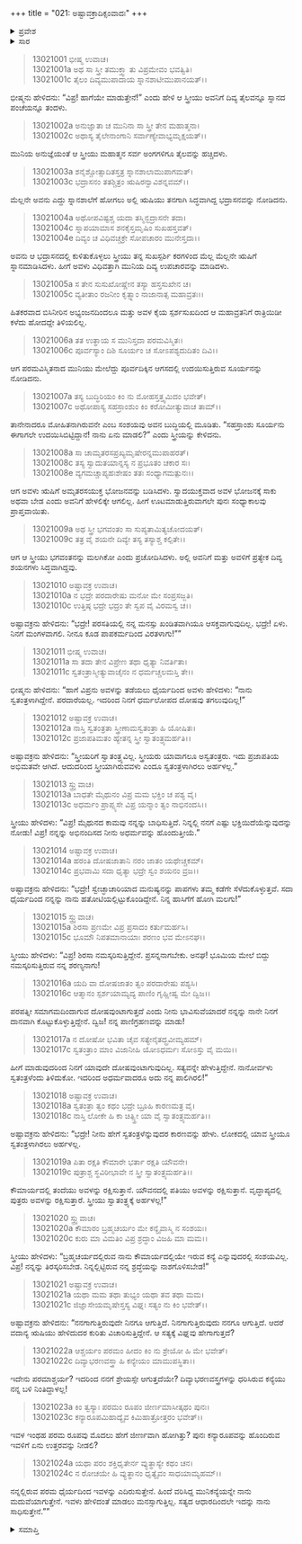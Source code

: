 +++
title = "021: ಅಷ್ಟಾವಕ್ರಾದಿಕ್ಸಂವಾದಃ"
+++

<details><summary>ಪ್ರವೇಶ</summary>


।।   ಓಂ ಓಂ ನಮೋ ನಾರಾಯಣಾಯ।।   ಶ್ರೀ ವೇದವ್ಯಾಸಾಯ ನಮಃ ।।

ಶ್ರೀ ಕೃಷ್ಣದ್ವೈಪಾಯನ ವೇದವ್ಯಾಸ ವಿರಚಿತ  

**ಶ್ರೀ ಮಹಾಭಾರತ**

**ಅನುಶಾಸನ ಪರ್ವ**

**ದಾನಧರ್ಮ ಪರ್ವ**

**ಅಧ್ಯಾಯ 21**


</details>

<details><summary>ಸಾರ</summary>

ದಿನವಿಡೀ ಸ್ನಾನ-ಭೋಜನಗಳಲ್ಲಿ ನಿರತನಾಗಿದ್ದ ಅಷ್ಟಾವಕ್ರನನ್ನು ರಾತ್ರಿ ಪುನಃ ವೃದ್ಧಸ್ತ್ರೀಯು ಮೈಥುನಕ್ಕೆ ಕರೆಯಲು, ಅವನು ನಿರಾಕರಿಸಿದುದು (1-19). ವೃದ್ಧ ಸ್ತ್ರೀಯು ಸರ್ವಾಭರಣಭೂಷಿತಳಾದ ಕನ್ಯೆಯಾದುದನ್ನು ನೋಡಿದ ಅಷ್ಟಾವಕ್ರನು ವಿಸ್ಮಿತನಾದುದು (20-24).

</details>



> 13021001 ಭೀಷ್ಮ ಉವಾಚ।  
13021001a ಅಥ ಸಾ ಸ್ತ್ರೀ ತಮುಕ್ತ್ವಾ ತು ವಿಪ್ರಮೇವಂ ಭವತ್ವಿತಿ।  
13021001c ತೈಲಂ ದಿವ್ಯಮುಪಾದಾಯ ಸ್ನಾನಶಾಟೀಮುಪಾನಯತ್।।

ಭೀಷ್ಮನು ಹೇಳಿದನು: “ವಿಪ್ರ! ಹಾಗೆಯೇ ಮಾಡುತ್ತೇನೆ!” ಎಂದು ಹೇಳಿ ಆ ಸ್ತ್ರೀಯು ಅವನಿಗೆ ದಿವ್ಯ ತೈಲವನ್ನೂ ಸ್ನಾನದ ಪಂಚೆಯನ್ನೂ ತಂದಳು.

> 13021002a ಅನುಜ್ಞಾತಾ ಚ ಮುನಿನಾ ಸಾ ಸ್ತ್ರೀ ತೇನ ಮಹಾತ್ಮನಾ।  
13021002c ಅಥಾಸ್ಯ ತೈಲೇನಾಂಗಾನಿ ಸರ್ವಾಣ್ಯೇವಾಭ್ಯಮೃಕ್ಷಯತ್।।

ಮುನಿಯ ಅನುಜ್ಞೆಯಂತೆ ಆ ಸ್ತ್ರೀಯು ಮಹಾತ್ಮನ ಸರ್ವ ಅಂಗಗಳಿಗೂ ತೈಲವನ್ನು ಹಚ್ಚಿದಳು.

> 13021003a ಶನೈಶ್ಚೋತ್ಸಾದಿತಸ್ತತ್ರ ಸ್ನಾನಶಾಲಾಮುಪಾಗಮತ್।  
13021003c ಭದ್ರಾಸನಂ ತತಶ್ಚಿತ್ರಂ ಋಷಿರನ್ವಾವಿಶನ್ನವಮ್।।

ಮೆಲ್ಲನೇ ಅವನು ಎದ್ದು ಸ್ನಾನಶಾಲೆಗೆ ಹೋಗಲು ಅಲ್ಲಿ ಋಷಿಯು ತನಗಾಗಿ ಸಿದ್ಧವಾಗಿದ್ದ ಭದ್ರಾಸನವನ್ನು ನೋಡಿದನು.

> 13021004a ಅಥೋಪವಿಷ್ಟಶ್ಚ ಯದಾ ತಸ್ಮಿನ್ಭದ್ರಾಸನೇ ತದಾ।  
13021004c ಸ್ನಾಪಯಾಮಾಸ ಶನಕೈಸ್ತಮೃಷಿಂ ಸುಖಹಸ್ತವತ್।  
13021004e ದಿವ್ಯಂ ಚ ವಿಧಿವಚ್ಚಕ್ರೇ ಸೋಪಚಾರಂ ಮುನೇಸ್ತದಾ।।

ಅವನು ಆ ಭದ್ರಾಸನದಲ್ಲಿ ಕುಳಿತುಕೊಳ್ಳಲು ಸ್ತ್ರೀಯು ತನ್ನ ಸುಖಸ್ಪರ್ಶಿ ಕರಗಳಿಂದ ಮೆಲ್ಲ ಮೆಲ್ಲನೇ ಋಷಿಗೆ ಸ್ನಾನಮಾಡಿಸಿದಳು. ಹೀಗೆ ಅವಳು ವಿಧಿವತ್ತಾಗಿ ಮುನಿಯ ದಿವ್ಯ ಉಪಚಾರವನ್ನು ಮಾಡಿದಳು.

> 13021005a ಸ ತೇನ ಸುಸುಖೋಷ್ಣೇನ ತಸ್ಯಾ ಹಸ್ತಸುಖೇನ ಚ।  
13021005c ವ್ಯತೀತಾಂ ರಜನೀಂ ಕೃತ್ಸ್ನಾಂ ನಾಜಾನಾತ್ಸ ಮಹಾವ್ರತಃ।।

ಹಿತಕರವಾದ ಬಿಸಿನೀರಿನ ಅಭ್ಯಂಜನದಿಂದಲೂ ಮತ್ತು ಅವಳ ಕೈಯ ಸ್ಪರ್ಶಸುಖದಿಂದ ಆ ಮಹಾವ್ರತನಿಗೆ ರಾತ್ರಿಯಿಡೀ ಕಳೆದು ಹೋದದ್ದೇ ತಿಳಿಯಲಿಲ್ಲ.

> 13021006a ತತ ಉತ್ಥಾಯ ಸ ಮುನಿಸ್ತದಾ ಪರಮವಿಸ್ಮಿತಃ।  
13021006c ಪೂರ್ವಸ್ಯಾಂ ದಿಶಿ ಸೂರ್ಯಂ ಚ ಸೋಽಪಶ್ಯದುದಿತಂ ದಿವಿ।।

ಆಗ ಪರಮವಿಸ್ಮಿತನಾದ ಮುನಿಯು ಮೇಲೆದ್ದು ಪೂರ್ವದಿಕ್ಕಿನ ಆಗಸದಲ್ಲಿ ಉದಯಿಸುತ್ತಿರುವ ಸೂರ್ಯನನ್ನು ನೋಡಿದನು.

> 13021007a ತಸ್ಯ ಬುದ್ಧಿರಿಯಂ ಕಿಂ ನು ಮೋಹಸ್ತತ್ತ್ವಮಿದಂ ಭವೇತ್।  
13021007c ಅಥೋಪಾಸ್ಯ ಸಹಸ್ರಾಂಶುಂ ಕಿಂ ಕರೋಮೀತ್ಯುವಾಚ ತಾಮ್।।

ತಾನೇನಾದರೂ ಮೋಹಿತನಾಗಿರುವನೇ ಎಂಬ ಸಂಶಯವು ಅವನ ಬುದ್ಧಿಯಲ್ಲಿ ಮೂಡಿತು. “ಸಹಸ್ರಾಂಶು ಸೂರ್ಯನು ಈಗಾಗಲೇ ಉದಯಿಸಿಬಿಟ್ಟಿದ್ದಾನೆ! ನಾನು ಏನು ಮಾಡಲಿ?” ಎಂದು ಸ್ತ್ರೀಯನ್ನು ಕೇಳಿದನು.

> 13021008a ಸಾ ಚಾಮೃತರಸಪ್ರಖ್ಯಮೃಷೇರನ್ನಮುಪಾಹರತ್।  
13021008c ತಸ್ಯ ಸ್ವಾದುತಯಾನ್ನಸ್ಯ ನ ಪ್ರಭೂತಂ ಚಕಾರ ಸಃ।  
13021008e ವ್ಯಗಮಚ್ಚಾಪ್ಯಹಃಶೇಷಂ ತತಃ ಸಂಧ್ಯಾಗಮತ್ಪುನಃ।।

ಆಗ ಅವಳು ಋಷಿಗೆ ಅಮೃತರಸಯುಕ್ತ ಭೋಜನವನ್ನು ಬಡಿಸಿದಳು. ಸ್ವಾದಯುಕ್ತವಾದ ಅವಳ ಭೋಜನಕ್ಕೆ ಸಾಕು ಅಥವಾ ಬೇಡ ಎಂದು ಅವನಿಗೆ ಹೇಳಲಿಕ್ಕೇ ಆಗಲಿಲ್ಲ. ಹೀಗೆ ಊಟಮಾಡುತ್ತಿರುವಾಗಲೇ ಪುನಃ ಸಂಧ್ಯಾಕಾಲವು ಪ್ರಾಪ್ತವಾಯಿತು.

> 13021009a ಅಥ ಸ್ತ್ರೀ ಭಗವಂತಂ ಸಾ ಸುಪ್ಯತಾಮಿತ್ಯಚೋದಯತ್।  
13021009c ತತ್ರ ವೈ ಶಯನೇ ದಿವ್ಯೇ ತಸ್ಯ ತಸ್ಯಾಶ್ಚ ಕಲ್ಪಿತೇ।।

ಆಗ ಆ ಸ್ತ್ರೀಯು ಭಗವಂತನನ್ನು ಮಲಗಿಕೋ ಎಂದು ಪ್ರಚೋದಿಸಿದಳು. ಅಲ್ಲಿ ಅವನಿಗೆ ಮತ್ತು ಅವಳಿಗೆ ಪ್ರತ್ಯೇಕ ದಿವ್ಯ ಶಯನಗಳು ಸಿದ್ಧವಾಗಿದ್ದವು.

> 13021010 ಅಷ್ಟಾವಕ್ರ ಉವಾಚ।  
13021010a ನ ಭದ್ರೇ ಪರದಾರೇಷು ಮನೋ ಮೇ ಸಂಪ್ರಸಜ್ಜತಿ।  
13021010c ಉತ್ತಿಷ್ಠ ಭದ್ರೇ ಭದ್ರಂ ತೇ ಸ್ವಪ ವೈ ವಿರಮಸ್ವ ಚ।।

ಅಷ್ಟಾವಕ್ರನು ಹೇಳಿದನು: “ಭದ್ರೇ! ಪರಸತಿಯಲ್ಲಿ ನನ್ನ ಮನಸ್ಸು ಖಂಡಿತವಾಗಿಯೂ ಆಸಕ್ತವಾಗುವುದಿಲ್ಲ. ಭದ್ರೇ! ಏಳು. ನಿನಗೆ ಮಂಗಳವಾಗಲಿ. ನೀನೂ ಕೂಡ ಪಾಪಕರ್ಮದಿಂದ ವಿರತಳಾಗು!””

> 13021011 ಭೀಷ್ಮ ಉವಾಚ।  
13021011a ಸಾ ತದಾ ತೇನ ವಿಪ್ರೇಣ ತಥಾ ಧೃತ್ಯಾ ನಿವರ್ತಿತಾ।  
13021011c ಸ್ವತಂತ್ರಾಸ್ಮೀತ್ಯುವಾಚೈನಂ ನ ಧರ್ಮಚ್ಚಲಮಸ್ತಿ ತೇ।।

ಭೀಷ್ಮನು ಹೇಳಿದನು: “ಹಾಗೆ ವಿಪ್ರನು ಅವಳನ್ನು ತಡೆಯಲು ಧೈರ್ಯದಿಂದ ಅವಳು ಹೇಳಿದಳು: “ನಾನು ಸ್ವತಂತ್ರಳಾಗಿದ್ದೇನೆ. ಪರದಾರೆಯಲ್ಲ. ಇದರಿಂದ ನಿನಗೆ ಧರ್ಮಲೋಪದ ದೋಷವು ತಗಲುವುದಿಲ್ಲ!”

> 13021012 ಅಷ್ಟಾವಕ್ರ ಉವಾಚ।  
13021012a ನಾಸ್ತಿ ಸ್ವತಂತ್ರತಾ ಸ್ತ್ರೀಣಾಮಸ್ವತಂತ್ರಾ ಹಿ ಯೋಷಿತಃ।  
13021012c ಪ್ರಜಾಪತಿಮತಂ ಹ್ಯೇತನ್ನ ಸ್ತ್ರೀ ಸ್ವಾತಂತ್ರ್ಯಮರ್ಹತಿ।।

ಅಷ್ಟಾವಕ್ರನು ಹೇಳಿದನು: “ಸ್ತ್ರೀಯರಿಗೆ ಸ್ವಾತಂತ್ರ್ಯವಿಲ್ಲ. ಸ್ತ್ರೀಯರು ಯಾವಾಗಲೂ ಅಸ್ವತಂತ್ರರು. ಇದು ಪ್ರಜಾಪತಿಯ ಅಭಿಮತವೇ ಆಗಿದೆ. ಆದುದರಿಂದ ಸ್ತ್ರೀಯಾಗಿರುವವಳು ಎಂದೂ ಸ್ವತಂತ್ರಳಾಗಿರಲು ಅರ್ಹಳಲ್ಲ.”

> 13021013 ಸ್ತ್ರ್ಯುವಾಚ।  
13021013a ಬಾಧತೇ ಮೈಥುನಂ ವಿಪ್ರ ಮಮ ಭಕ್ತಿಂ ಚ ಪಶ್ಯ ವೈ।  
13021013c ಅಧರ್ಮಂ ಪ್ರಾಪ್ಸ್ಯಸೇ ವಿಪ್ರ ಯನ್ಮಾಂ ತ್ವಂ ನಾಭಿನಂದಸಿ।।

ಸ್ತ್ರೀಯು ಹೇಳಿದಳು: “ವಿಪ್ರ! ಮೈಥುನದ ಕಾಮವು ನನ್ನನ್ನು ಬಾಧಿಸುತ್ತಿದೆ. ನಿನ್ನಲ್ಲಿ ನನಗೆ ಎಷ್ಟು ಭಕ್ತಿಯಿದೆಯೆನ್ನುವುದನ್ನು ನೋಡು! ವಿಪ್ರ! ನನ್ನನ್ನು ಅಭಿನಂದಿಸದ ನೀನು ಅಧರ್ಮವನ್ನು ಹೊಂದುತ್ತೀಯೆ.”

> 13021014 ಅಷ್ಟಾವಕ್ರ ಉವಾಚ।  
13021014a ಹರಂತಿ ದೋಷಜಾತಾನಿ ನರಂ ಜಾತಂ ಯಥೇಚ್ಚಕಮ್।  
13021014c ಪ್ರಭವಾಮಿ ಸದಾ ಧೃತ್ಯಾ ಭದ್ರೇ ಸ್ವಂ ಶಯನಂ ವ್ರಜ।।

ಅಷ್ಟಾವಕ್ರನು ಹೇಳಿದನು: “ಭದ್ರೇ! ಸ್ವೇಚ್ಛಾಚಾರಿಯಾದ ಮನುಷ್ಯನನ್ನು ಪಾಪಗಳು ತಮ್ಮ ಕಡೆಗೇ ಸೆಳೆದುಕೊಳ್ಳುತ್ತವೆ. ಸದಾ ಧೈರ್ಯದಿಂದ ನನ್ನನ್ನು ನಾನು ಹತೋಟಿಯಲ್ಲಿಟ್ಟುಕೊಂಡಿದ್ದೇನೆ. ನಿನ್ನ ಹಾಸಿಗೆಗೆ ಹೋಗಿ ಮಲಗು!”

> 13021015 ಸ್ತ್ರ್ಯುವಾಚ।  
13021015a ಶಿರಸಾ ಪ್ರಣಮೇ ವಿಪ್ರ ಪ್ರಸಾದಂ ಕರ್ತುಮರ್ಹಸಿ।  
13021015c ಭೂಮೌ ನಿಪತಮಾನಾಯಾಃ ಶರಣಂ ಭವ ಮೇಽನಘ।।

ಸ್ತ್ರೀಯು ಹೇಳಿದಳು: “ವಿಪ್ರ! ಶಿರಸಾ ನಮಸ್ಕರಿಸುತ್ತಿದ್ದೇನೆ. ಪ್ರಸನ್ನನಾಗಬೇಕು. ಅನಘ! ಭೂಮಿಯ ಮೇಲೆ ಬಿದ್ದು ನಮಸ್ಕರಿಸುತ್ತಿರುವ ನನ್ನ ಶರಣ್ಯನಾಗು!

> 13021016a ಯದಿ ವಾ ದೋಷಜಾತಂ ತ್ವಂ ಪರದಾರೇಷು ಪಶ್ಯಸಿ।  
13021016c ಆತ್ಮಾನಂ ಸ್ಪರ್ಶಯಾಮ್ಯದ್ಯ ಪಾಣಿಂ ಗೃಹ್ಣೀಷ್ವ ಮೇ ದ್ವಿಜ।।

ಪರಪತ್ನೀ ಸಮಾಗಮದಿಂದಾಗುವ ದೋಷವುಂಟಾಗುತ್ತದೆ ಎಂದು ನೀನು ಭಾವಿಸುವೆಯಾದರೆ ನನ್ನನ್ನು ನಾನೇ ನಿನಗೆ ದಾನವಾಗಿ ಕೊಟ್ಟುಕೊಳ್ಳುತ್ತಿದ್ದೇನೆ. ದ್ವಿಜ! ನನ್ನ ಪಾಣಿಗ್ರಹಣವನ್ನು ಮಾಡು!

> 13021017a ನ ದೋಷೋ ಭವಿತಾ ಚೈವ ಸತ್ಯೇನೈತದ್ಬ್ರವೀಮ್ಯಹಮ್।  
13021017c ಸ್ವತಂತ್ರಾಂ ಮಾಂ ವಿಜಾನೀಹಿ ಯೋಽಧರ್ಮಃ ಸೋಽಸ್ತು ವೈ ಮಯಿ।।

ಹೀಗೆ ಮಾಡುವುದರಿಂದ ನಿನಗೆ ಯಾವುದೇ ದೋಷವುಂಟಾಗುವುದಿಲ್ಲ. ಸತ್ಯವನ್ನೇ ಹೇಳುತ್ತಿದ್ದೇನೆ. ನಾನೋರ್ವಳು ಸ್ವತಂತ್ರಳೆಂದು ತಿಳಿದುಕೋ. ಇದರಿಂದ ಅಧರ್ಮವಾದರೂ ಅದು ನನ್ನ ಪಾಲಿಗಿರಲಿ!”

> 13021018 ಅಷ್ಟಾವಕ್ರ ಉವಾಚ।  
13021018a ಸ್ವತಂತ್ರಾ ತ್ವಂ ಕಥಂ ಭದ್ರೇ ಬ್ರೂಹಿ ಕಾರಣಮತ್ರ ವೈ।  
13021018c ನಾಸ್ತಿ ಲೋಕೇ ಹಿ ಕಾ ಚಿತ್ಸ್ತ್ರೀ ಯಾ ವೈ ಸ್ವಾತಂತ್ರ್ಯಮರ್ಹತಿ।।

ಅಷ್ಟಾವಕ್ರನು ಹೇಳಿದನು: “ಭದ್ರೇ! ನೀನು ಹೇಗೆ ಸ್ವತಂತ್ರಳೆನ್ನುವುದರ ಕಾರಣವನ್ನು ಹೇಳು. ಲೋಕದಲ್ಲಿ ಯಾವ ಸ್ತ್ರೀಯೂ ಸ್ವತಂತ್ರಳಾಗಿರಲು ಅರ್ಹಳಲ್ಲ.

> 13021019a ಪಿತಾ ರಕ್ಷತಿ ಕೌಮಾರೇ ಭರ್ತಾ ರಕ್ಷತಿ ಯೌವನೇ।  
13021019c ಪುತ್ರಾಶ್ಚ ಸ್ಥವಿರೀಭಾವೇ ನ ಸ್ತ್ರೀ ಸ್ವಾತಂತ್ರ್ಯಮರ್ಹತಿ।।

ಕೌಮಾರ್ಯದಲ್ಲಿ ತಂದೆಯು ಅವಳನ್ನು ರಕ್ಷಿಸುತ್ತಾನೆ. ಯೌವನದಲ್ಲಿ ಪತಿಯು ಅವಳನ್ನು ರಕ್ಷಿಸುತ್ತಾನೆ. ವೃದ್ಧಾಪ್ಯದಲ್ಲಿ ಪುತ್ರರು ಅವಳನ್ನು ರಕ್ಷಿಸುತ್ತಾರೆ. ಸ್ತ್ರೀಯು ಸ್ವಾತಂತ್ರ್ಯಕ್ಕೆ ಅರ್ಹಳಲ್ಲ!”

> 13021020 ಸ್ತ್ರ್ಯುವಾಚ।  
13021020a ಕೌಮಾರಂ ಬ್ರಹ್ಮಚರ್ಯಂ ಮೇ ಕನ್ಯೈವಾಸ್ಮಿ ನ ಸಂಶಯಃ।  
13021020c ಕುರು ಮಾ ವಿಮತಿಂ ವಿಪ್ರ ಶ್ರದ್ಧಾಂ ವಿಜಹಿ ಮಾ ಮಮ।।

ಸ್ತ್ರೀಯು ಹೇಳಿದಳು: “ಬ್ರಹ್ಮಚರ್ಯದಲ್ಲಿರುವ ನಾನು ಕೌಮಾರ್ಯದಲ್ಲಿಯೇ ಇರುವ ಕನ್ಯೆ ಎನ್ನುವುದರಲ್ಲಿ ಸಂಶಯವಿಲ್ಲ. ವಿಪ್ರ! ನನ್ನನ್ನು ತಿರಸ್ಕರಿಸಬೇಡ. ನಿನ್ನಲ್ಲಿಟ್ಟಿರುವ ನನ್ನ ಶ್ರದ್ಧೆಯನ್ನು ನಾಶಗೊಳಿಸಬೇಡ!”

> 13021021 ಅಷ್ಟಾವಕ್ರ ಉವಾಚ।  
13021021a ಯಥಾ ಮಮ ತಥಾ ತುಭ್ಯಂ ಯಥಾ ತವ ತಥಾ ಮಮ।  
13021021c ಜಿಜ್ಞಾಸೇಯಮೃಷೇಸ್ತಸ್ಯ ವಿಘ್ನಃ ಸತ್ಯಂ ನು ಕಿಂ ಭವೇತ್।।

ಅಷ್ಟಾವಕ್ರನು ಹೇಳಿದನು: “ನನಗಾಗುತ್ತಿರುವುದೇ ನಿನಗೂ ಆಗುತ್ತಿದೆ. ನಿನಗಾಗುತ್ತಿರುವುದು ನನಗೂ ಆಗುತ್ತಿದೆ. ಆದರೆ ವದಾನ್ಯ ಋಷಿಯು ಹೇಳಿದುದರ ಕುರಿತು ವಿಚಾರಿಸುತ್ತಿದ್ದೇನೆ. ಆ ಸತ್ಯಕ್ಕೆ ವಿಘ್ನವು ಹೇಗಾಗುತ್ತದೆ?

> 13021022a ಆಶ್ಚರ್ಯಂ ಪರಮಂ ಹೀದಂ ಕಿಂ ನು ಶ್ರೇಯೋ ಹಿ ಮೇ ಭವೇತ್।  
13021022c ದಿವ್ಯಾಭರಣವಸ್ತ್ರಾ ಹಿ ಕನ್ಯೇಯಂ ಮಾಮುಪಸ್ಥಿತಾ।।

ಇದೇನು ಪರಮಾಶ್ಚರ್ಯ? ಇದರಿಂದ ನನಗೆ ಶ್ರೇಯಸ್ಸೇ ಆಗುತ್ತದೆಯೇ? ದಿವ್ಯಾಭರಣವಸ್ತ್ರಗಳನ್ನು ಧರಿಸಿರುವ ಕನ್ಯೆಯು ನನ್ನ ಬಳಿ ನಿಂತಿದ್ದಾಳಲ್ಲ!

> 13021023a ಕಿಂ ತ್ವಸ್ಯಾಃ ಪರಮಂ ರೂಪಂ ಜೀರ್ಣಮಾಸೀತ್ಕಥಂ ಪುನಃ।  
13021023c ಕನ್ಯಾರೂಪಮಿಹಾದ್ಯೈವ ಕಿಮಿಹಾತ್ರೋತ್ತರಂ ಭವೇತ್।।

ಇವಳ ಇಂಥಹ ಪರಮ ರೂಪವು ಮೊದಲು ಹೇಗೆ ಜೀರ್ಣವಾಗಿ ಹೋಗಿತ್ತು? ಪುನಃ ಕನ್ಯಾರೂಪವನ್ನು ಹೊಂದಿರುವ ಇವಳಿಗೆ ಏನು ಉತ್ತರವನ್ನು ನೀಡಲಿ?

> 13021024a ಯಥಾ ಪರಂ ಶಕ್ತಿಧೃತೇರ್ನ ವ್ಯುತ್ಥಾಸ್ಯೇ ಕಥಂ ಚನ।  
13021024c ನ ರೋಚಯೇ ಹಿ ವ್ಯುತ್ಥಾನಂ ಧೃತ್ಯೈವಂ ಸಾಧಯಾಮ್ಯಹಮ್।।

ನನ್ನಲ್ಲಿರುವ ಪರಮ ಧೈರ್ಯದಿಂದ ಇವಳನ್ನು ಎದಿರುಸುತ್ತೇನೆ. ಹಿಂದೆ ವರಿಸಿದ್ದ ಮುನಿಕನ್ಯೆಯನ್ನೇ ನಾನು ಮದುವೆಯಾಗುತ್ತೇನೆ. ಇವಳು ಹೇಳಿದಂತೆ ಮಾಡಲು ಮನಸ್ಸಾಗುತ್ತಿಲ್ಲ. ಸತ್ಯದ ಆಧಾರದಿಂದಲೇ ಇದನ್ನು ನಾನು ಸಾಧಿಸುತ್ತೇನೆ.””



<details><summary>ಸಮಾಪ್ತಿ</summary>


ಇತಿ ಶ್ರೀಮಹಾಭಾರತೇ ಅನುಶಾಸನಪರ್ವಣಿ ದಾನಧರ್ಮಪರ್ವಣಿ ಅಷ್ಟಾವಕ್ರಾದಿಕ್ಸಂವಾದೇ ಏಕವಿಂಶೋಽಧ್ಯಾಯಃ।।  
ಇದು ಶ್ರೀಮಹಾಭಾರತದಲ್ಲಿ ಅನುಶಾಸನಪರ್ವದಲ್ಲಿ ದಾನಧರ್ಮಪರ್ವದಲ್ಲಿ ಅಷ್ಟಾವಕ್ರಾದಿಕ್ಸಂವಾದ ಎನ್ನುವ ಇಪ್ಪತ್ತೊಂದನೇ ಅಧ್ಯಾಯವು.



</details>
